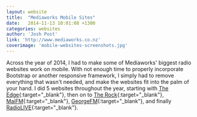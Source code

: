 ```yaml
---
layout: website
title:  "Mediaworks Mobile Sites"
date:   2014-11-13 10:01:08 +1300
categories: websites
author: 'Josh Post'
link: 'http://www.mediaworks.co.nz'
coverimage: 'mobile-websites-screenshots.jpg'
---
```


Across the year of 2014, I had to make some of Mediaworks' biggest radio websites work on mobile. With not enough time to properly incorporate Bootstrap or another responsive framework, I simply had to remove everything that wasn't needed, and make the websites fit into the palm of your hand. I did 5 websites throughout the year, starting with [The Edge]{:target="_blank"}, then on to [The Rock]{:target="_blank"}, [MaiFM]{:target="_blank"}, [GeorgeFM]{:target="_blank"}, and finally [RadioLIVE]{:target="_blank"}.

[GeorgeFM]: http://www.georgefm.co.nz
[The Rock]: http://www.therock.net.nz
[MaiFM]: http://www.maifm.co.nz
[The Edge]: http://www.theedge.co.nz
[RadioLIVE]: http://radiolive.co.nz

